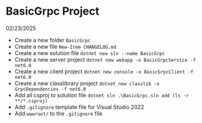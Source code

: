 # BasicGrpc Project 
02/23/2025
- Create a new folder `BasicGrpc`
- Create a new file `New-Item CHANGELOG.md`
- Create a new solution file `dotnet new sln --name BasicGrpc`
- Create a new server project `dotnet new webapp -o BasicGrpcService -f net6.0`
- Create a new client project `dotnet new console -o BasicGrpcClient -f net6.0`
- Create a new classlibrary project `dotnet new classlib -o GrpcDependencies -f net6.0`
- Add all csproj to solution file `dotnet sln .\BasicGrpc.sln add (ls -r **/*.csproj)`
- Add `.gitignore` template file for Visual Studio 2022
- Add `wwwroot/` to the `.gitignore` file